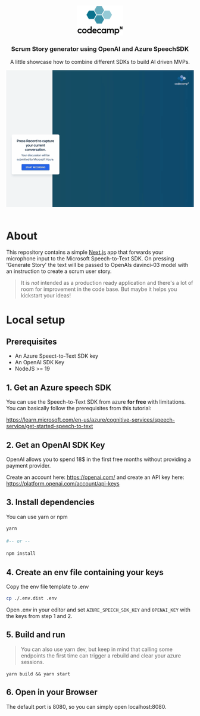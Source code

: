 <a name="readme-top"></a>
<br />

<div align="center" >
  <a href="https://codecamp-n.com">
    <img src="images/codecamp_n.png" style="background:white;" height="80" alt="Codecamp:n">
  </a>

  <h3 align="center">Scrum Story generator using OpenAI and Azure SpeechSDK</h3>

  <p align="center">
    A little showcase how to combine different SDKs to build AI driven MVPs.
  </p>

  <img src="./images/demo.gif" alt="demo">
</div>
<br/>

# About

This repository contains a simple [Next.js](https://nextjs.org) app that forwards your microphone input to the Microsoft Speech-to-Text SDK. On pressing 'Generate Story' the text will be passed to OpenAIs davinci-03 model with an instruction to create a scrum user story.

> It is _not_ intended as a production ready application and there's a lot of room for improvement in the code base. But maybe it helps you kickstart your ideas!

# Local setup

## Prerequisites

- An Azure Speect-to-Text SDK key
- An OpenAI SDK Key
- NodeJS >= 19

## 1. Get an Azure speech SDK

You can use the Speech-to-Text SDK from azure **for free** with limitations. You can basically follow the prerequisites from this tutorial:

https://learn.microsoft.com/en-us/azure/cognitive-services/speech-service/get-started-speech-to-text

## 2. Get an OpenAI SDK Key

OpenAI allows you to spend 18$ in the first free months without providing a payment provider.

Create an account here: https://openai.com/ and create an API key here: https://platform.openai.com/account/api-keys

## 3. Install dependencies

You can use yarn or npm

```bash
yarn

#-- or --

npm install
```

## 4. Create an env file containing your keys

Copy the env file template to .env

```bash
cp ./.env.dist .env
```

Open .env in your editor and set `AZURE_SPEECH_SDK_KEY` and `OPENAI_KEY` with the keys from step 1 and 2.

## 5. Build and run

> You can also use yarn dev, but keep in mind that calling some endpoints the first time can trigger a rebuild and clear your azure sessions.

`yarn build && yarn start`

## 6. Open in your Browser

The default port is 8080, so you can simply open localhost:8080.
